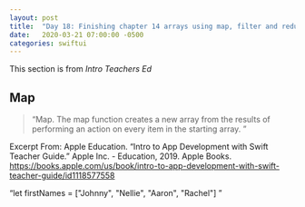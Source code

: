 ```yaml
---
layout: post
title:  "Day 18: Finishing chapter 14 arrays using map, filter and reduce "
date:   2020-03-21 07:00:00 -0500
categories: swiftui
---
```


This section is from _Intro Teachers Ed_

## Map

>“Map. The map function creates a new array from the results of performing an action on every item in the starting array.
”

Excerpt From: Apple Education. “Intro to App Development with Swift Teacher Guide.” Apple Inc. - Education, 2019. Apple Books. https://books.apple.com/us/book/intro-to-app-development-with-swift-teacher-guide/id1118577558

“let firstNames = ["Johnny", "Nellie", "Aaron", "Rachel"]
”


